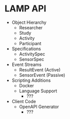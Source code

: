 # LAMP API 

- Object Hierarchy
	- Researcher
	- Study
	- Activity
	- Participant
- Specifications
	- ActivitySpec
	- SensorSpec
- Event Streams
	- ResultEvent (Active)
	- SensorEvent (Passive)
- Scripting Additions
	- Docker
	- Language Support
		- ???
- Client Code
	- OpenAPI Generator
		- ???
